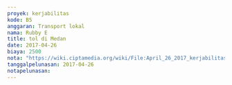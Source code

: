 ```yaml
---
proyek: kerjabilitas
kode: B5
anggaran: Transport lokal
nama: Rubby E
title: tol di Medan
date: 2017-04-26
biaya: 2500
nota: "https://wiki.ciptamedia.org/wiki/File:April_26_2017_kerjabilitas_B5_tol_rubby.jpg"
tanggalpelunasan: 2017-04-26
notapelunasan:
---
```

